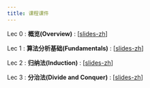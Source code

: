 ```yaml
---
title: 课程课件
---
```


Lec 0
: **概览(Overview)**
  :  \[[slides-zh](https://basics.sjtu.edu.cn/~yangqizhe/pdf/algo2024w/slides/AlgoLec0-handout.pdf)\]



Lec 1
: **算法分析基础(Fundamentals)**
  :  \[[slides-zh](https://basics.sjtu.edu.cn/~yangqizhe/pdf/algo2024w/slides/AlgoLec1-handout.pdf)\]

Lec 2
: **归纳法(Induction)**
  :  \[[slides-zh](https://basics.sjtu.edu.cn/~yangqizhe/pdf/algo2024w/slides/AlgoLec2-handout.pdf)\]

Lec 3
: **分治法(Divide and Conquer)**
  :  \[[slides-zh](https://basics.sjtu.edu.cn/~yangqizhe/pdf/algo2024w/slides/AlgoLec3-handout.pdf)\]
